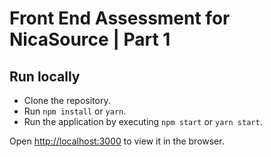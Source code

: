 # Front End Assessment for NicaSource | Part 1

## Run locally

- Clone the repository.
- Run `npm install` or `yarn`.
- Run the application by executing `npm start` or `yarn start`.

Open [http://localhost:3000](http://localhost:3000) to view it in the browser.
